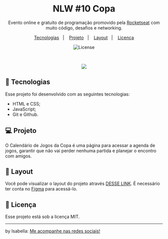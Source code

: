 <h1 align="center"> NLW #10 Copa </h1>

<p align="center">
Evento online e gratuito de programação promovido pela <a href="https://www.rocketseat.com.br/">Rocketseat</a> com muito código, desafios e networking.
</p>

<p align="center">
  <a href="#-tecnologias">Tecnologias</a>&nbsp;&nbsp;&nbsp;|&nbsp;&nbsp;&nbsp;
  <a href="#-projeto">Projeto</a>&nbsp;&nbsp;&nbsp;|&nbsp;&nbsp;&nbsp;
  <a href="#-layout">Layout</a>&nbsp;&nbsp;&nbsp;|&nbsp;&nbsp;&nbsp;
  <a href="#memo-licença">Licença</a>
</p>

<p align="center">
  <img alt="License" src="https://img.shields.io/static/v1?label=license&message=MIT&color=49AA26&labelColor=000000">
</p>

<br>

<p align="center">
  <img src="/assets/Screenshot_1.png">
</p>

## 🚀 Tecnologias

Esse projeto foi desenvolvido com as seguintes tecnologias:

- HTML e CSS;
- JavaScript;
- Git e Github.

## 💻 Projeto

O Calendário de Jogos da Copa é uma página para acessar a agenda de jogos, garantir que não vai perder nenhuma partida e planejar o encontro com amigos.

## 🔖 Layout

Você pode visualizar o layout do projeto através [DESSE LINK](https://www.figma.com/community/file/1169028052212317700). É necessário ter conta no [Figma](https://figma.com) para acessá-lo.

## :memo: Licença

Esse projeto está sob a licença MIT.

---

by Isabella: [Me acompanhe nas redes sociais!](https://github.com/reis0694)
